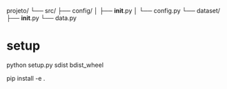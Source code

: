 projeto/
└── src/
    ├── config/
    │   ├── __init__.py
    │   └── config.py
    └── dataset/
        ├── __init__.py
        └── data.py

# setup

python setup.py sdist bdist_wheel

pip install -e .